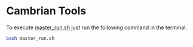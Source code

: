 # Cambrian Tools

To execute [master_run.sh](master_run.sh) just run the following command in the terminal:
```bash
bash master_run.sh
```